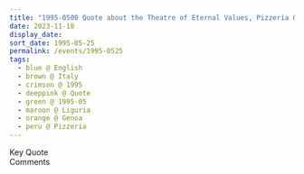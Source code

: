 ```yaml
---
title: "1995-0500 Quote about the Theatre of Eternal Values, Pizzeria Overlooking the Sea, Genoa, Liguria, Italy"
date: 2023-11-18
display_date: 
sort_date: 1995-05-25
permalink: /events/1995-0525
tags:
  - blue @ English
  - brown @ Italy
  - crimson @ 1995
  - deeppink @ Quote
  - green @ 1995-05
  - maroon @ Liguria
  - orange @ Genoa
  - peru @ Pizzeria
---
```


<wave-list>
  <list-title color="green" width="75">Key Quote</list-title>
  <list-item color="BlanchedAlmond"  width="200"></list-item>
  <list-item color="Lavender"></list-item>
  <list-item color="BlanchedAlmond"></list-item>
</wave-list>

<br>

<wave-list>
  <list-title color="green" width="75">Comments</list-title>
  <list-item color="BlanchedAlmond"  width="200"></list-item>
  <list-item color="Lavender"></list-item>
  <list-item color="BlanchedAlmond"></list-item>
</wave-list>